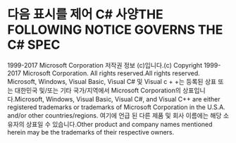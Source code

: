 <a name="the-following-notice-governs-the-c-spec"></a><span data-ttu-id="45444-101">다음 표시를 제어 C# 사양</span><span class="sxs-lookup"><span data-stu-id="45444-101">THE FOLLOWING NOTICE GOVERNS THE C# SPEC</span></span>
=====

<span data-ttu-id="45444-102">1999-2017 Microsoft Corporation 저작권 정보 (c)입니다.</span><span class="sxs-lookup"><span data-stu-id="45444-102">(c) Copyright 1999-2017 Microsoft Corporation.</span></span> <span data-ttu-id="45444-103">All rights reserved.</span><span class="sxs-lookup"><span data-stu-id="45444-103">All rights reserved.</span></span>
<span data-ttu-id="45444-104">Microsoft, Windows, Visual Basic, Visual C# 및 Visual c + +는 등록된 상표 또는 대한민국 및/또는 기타 국가/지역에서 Microsoft Corporation의 상표입니다.</span><span class="sxs-lookup"><span data-stu-id="45444-104">Microsoft, Windows, Visual Basic, Visual C#, and Visual C++ are either registered trademarks or trademarks of Microsoft Corporation in the U.S.A. and/or other countries/regions.</span></span>
<span data-ttu-id="45444-105">여기에 언급 된 다른 제품 및 회사 이름에는 해당 소유자의 상표일 수 있습니다.</span><span class="sxs-lookup"><span data-stu-id="45444-105">Other product and company names mentioned herein may be the trademarks of their respective owners.</span></span>
